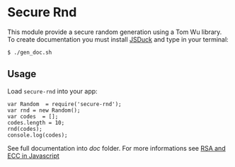 # Secure Rnd

This module provide a secure random generation using a Tom Wu library.
To create documentation you must install [JSDuck](https://github.com/senchalabs/jsduck) and type in your terminal:

    $ ./gen_doc.sh

## Usage

Load `secure-rnd` into your app:

    var Random  = require('secure-rnd');
    var rnd = new Random();
    var codes  = [];
    codes.length = 10;
    rnd(codes);
    console.log(codes);

See full documentation into _doc_ folder.
For more informations see [RSA and ECC in Javascript](http://www-cs-students.stanford.edu/~tjw/jsbn/)